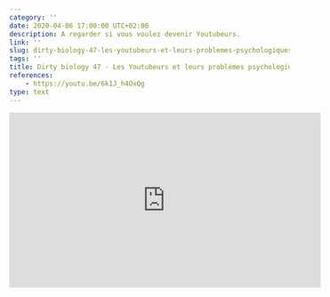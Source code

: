 ```yaml
---
category: ''
date: 2020-04-06 17:00:00 UTC+02:00
description: A regarder si vous voulez devenir Youtubeurs.
link: ''
slug: dirty-biology-47-les-youtubeurs-et-leurs-problemes-psychologiques
tags: ''
title: Dirty biology 47 - Les Youtubeurs et leurs problèmes psychologiques
references:
    - https://youtu.be/6k1J_h4OxQg 
type: text
---
```


<iframe width="560" height="315" src="https://www.youtube-nocookie.com/embed/6k1J_h4OxQg" frameborder="0" allow="accelerometer; autoplay; encrypted-media; gyroscope; picture-in-picture" allowfullscreen></iframe>

